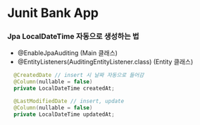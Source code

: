 # Junit Bank App

### Jpa LocalDateTime 자동으로 생성하는 법
- @EnableJpaAuditing (Main 클래스)
- @EntityListeners(AuditingEntityListener.class) (Entity 클래스)
```java
  @CreatedDate // insert 시 날짜 자동으로 들어감
  @Column(nullable = false)
  private LocalDateTime createdAt;

  @LastModifiedDate // insert, update
  @Column(nullable = false)
  private LocalDateTime updatedAt;
```